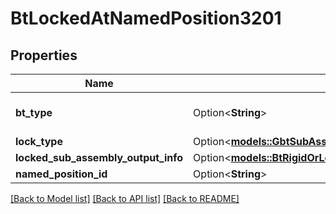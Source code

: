 # BtLockedAtNamedPosition3201

## Properties

Name | Type | Description | Notes
------------ | ------------- | ------------- | -------------
**bt_type** | Option<**String**> | Type of JSON object. | [optional]
**lock_type** | Option<[**models::GbtSubAssemblyLockType**](GBTSubAssemblyLockType.md)> |  | [optional]
**locked_sub_assembly_output_info** | Option<[**models::BtRigidOrLockedSubAssemblyOutputInfo3860**](BTRigidOrLockedSubAssemblyOutputInfo-3860.md)> |  | [optional]
**named_position_id** | Option<**String**> |  | [optional]

[[Back to Model list]](../README.md#documentation-for-models) [[Back to API list]](../README.md#documentation-for-api-endpoints) [[Back to README]](../README.md)


